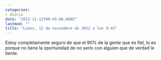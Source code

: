 ```yaml
---
categories:
- diario
date: "2012-11-12T09:45:06.000Z"
lastmod: ""
title: "Lunes, 12 de noviembre de 2012 a las 9:45"
---
```


Estoy completamente seguro de que el 90% de la gente que es fiel, lo es porque no tiene la oportunidad de no serlo con alguien que de verdad le tiente.